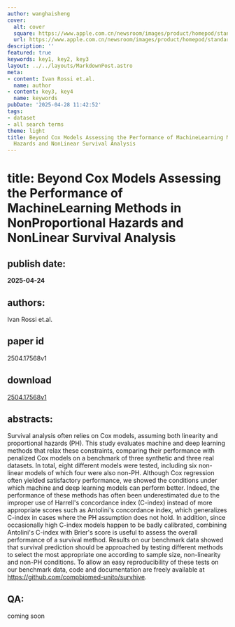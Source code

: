 ```yaml
---
author: wanghaisheng
cover:
  alt: cover
  square: https://www.apple.com.cn/newsroom/images/product/homepod/standard/Apple-HomePod-hero-230118_big.jpg.large_2x.jpg
  url: https://www.apple.com.cn/newsroom/images/product/homepod/standard/Apple-HomePod-hero-230118_big.jpg.large_2x.jpg
description: ''
featured: true
keywords: key1, key2, key3
layout: ../../layouts/MarkdownPost.astro
meta:
- content: Ivan Rossi et.al.
  name: author
- content: key3, key4
  name: keywords
pubDate: '2025-04-28 11:42:52'
tags:
- dataset
- all search terms
theme: light
title: Beyond Cox Models Assessing the Performance of MachineLearning Methods in NonProportional
  Hazards and NonLinear Survival Analysis
---
```


# title: Beyond Cox Models Assessing the Performance of MachineLearning Methods in NonProportional Hazards and NonLinear Survival Analysis 
## publish date: 
**2025-04-24** 
## authors: 
  Ivan Rossi et.al. 
## paper id
2504.17568v1
## download
[2504.17568v1](http://arxiv.org/abs/2504.17568v1)
## abstracts:
Survival analysis often relies on Cox models, assuming both linearity and proportional hazards (PH). This study evaluates machine and deep learning methods that relax these constraints, comparing their performance with penalized Cox models on a benchmark of three synthetic and three real datasets. In total, eight different models were tested, including six non-linear models of which four were also non-PH. Although Cox regression often yielded satisfactory performance, we showed the conditions under which machine and deep learning models can perform better. Indeed, the performance of these methods has often been underestimated due to the improper use of Harrell's concordance index (C-index) instead of more appropriate scores such as Antolini's concordance index, which generalizes C-index in cases where the PH assumption does not hold. In addition, since occasionally high C-index models happen to be badly calibrated, combining Antolini's C-index with Brier's score is useful to assess the overall performance of a survival method. Results on our benchmark data showed that survival prediction should be approached by testing different methods to select the most appropriate one according to sample size, non-linearity and non-PH conditions. To allow an easy reproducibility of these tests on our benchmark data, code and documentation are freely available at https://github.com/compbiomed-unito/survhive.
## QA:
coming soon
